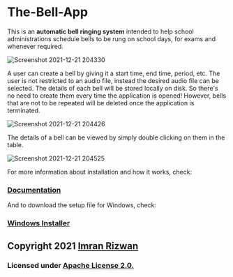 # The-Bell-App

This is an **automatic bell ringing system** intended to help school administrations schedule bells to be rung on school days, for exams and whenever required.

![Screenshot 2021-12-21 204330](https://user-images.githubusercontent.com/67403229/146955596-7da93066-fa10-47b9-8f20-052d98ade7b5.png)


A user can create a bell by giving it a start time, end time, period, etc. The user is not restricted to an audio file, instead the desired audio file can be selected. The details of each bell will be stored locally on disk. So there's no need to create them every time the application is opened! However, bells that are not to be repeated will be deleted once the application is terminated.

![Screenshot 2021-12-21 204426](https://user-images.githubusercontent.com/67403229/146955612-b5051888-453b-4918-891a-f4d1d3dad343.png)


The details of a bell can be viewed by simply double clicking on them in the table.

![Screenshot 2021-12-21 204525](https://user-images.githubusercontent.com/67403229/146955629-27afafff-0857-4708-ab15-1f584d0cd1ff.png)


For more information about installation and how it works, check:
### [Documentation](https://github.com/space-ninja-x/The-Bell-App/blob/main/Documentation)

And to download the setup file for Windows, check:
### [Windows Installer](https://drive.google.com/file/d/1od9eRTVmAI4sleBtNstq7DpctqraZOP_/view?usp=sharing)




## **Copyright 2021** [Imran Rizwan](https://github.com/space-ninja-x)

### Licensed under [Apache License 2.0.](https://github.com/space-ninja-x/The-Bell-App/blob/main/LICENSE)
